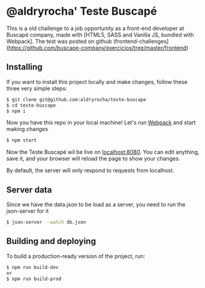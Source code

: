 # @aldryrocha' Teste Buscapé

This is a old challenge to a job opportunity as a front-end developer at Buscapé company, made with [HTML5, SASS and Vanilla JS, bundled with Webpack]. 
The test was posted on github (frontend-challenges](https://github.com/buscape-company/exercicios/tree/master/frontend) 

## Installing

If you want to install this project locally and make changes, follow these three very simple steps:

```bash
$ git clone git@github.com:aldryrocha/teste-buscape
$ cd teste-buscape
$ npm i
```

Now you have this repo in your local machine! Let's run [Webpack](https://webpack.js.org/) and start making changes

```bash
$ npm start
```

Now the Teste Buscapé wil be live on [localhost:8080](http://localhost:8080). You can edit anything, save it, and your browser will reload the page to show your changes.

By default, the server will only respond to requests from localhost.

## Server data

Since we have the data.json to be load as a server, you need to run the json-server for it
```bash
$ json-server --watch db.json
```

## Building and deploying

To build a production-ready version of the project, run:

```bash
$ npm run build-dev
or
$ npm run build-prod
```
